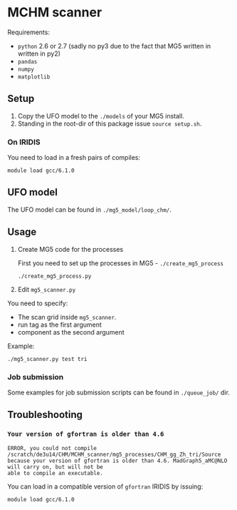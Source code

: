 # MCHM scanner

Requirements:
- `python` 2.6 or 2.7 (sadly no py3 due to the fact that MG5 written in written in py2)
- `pandas`
- `numpy`
- `matplotlib`

## Setup

1. Copy the UFO model to the `./models` of your MG5 install.
2. Standing in the root-dir of this package issue `source setup.sh`.


### On IRIDIS

You need to load in a fresh pairs of compiles: 

~~~~
module load gcc/6.1.0
~~~~

## UFO model

The UFO model can be found in `./mg5_model/loop_chm/`.

## Usage

1. Create MG5 code for the processes

    First you need to set up the processes in MG5 - `./create_mg5_process` 

    ~~~~
    ./create_mg5_process.py
    ~~~~

2. Edit `mg5_scanner.py`

You need to specify:
- The scan grid inside `mg5_scanner`.
- run tag as the first argument
- component as the second argument


Example:

~~~~
./mg5_scanner.py test tri
~~~~


### Job submission

Some examples for job submission scripts can be found in `./queue_job/` dir.


## Troubleshooting


### `Your version of gfortran is older than 4.6`

~~~~
ERROR, you could not compile /scratch/de3u14/CHM/MCHM_scanner/mg5_processes/CHM_gg_Zh_tri/Source
because your version of gfortran is older than 4.6. MadGraph5_aMC@NLO will carry on, but will not be
able to compile an executable.
~~~~

You can load in a compatible version of `gfortran` IRIDIS by issuing:

~~~~
module load gcc/6.1.0
~~~~

[MG5]: https://launchpad.net/mg5amcnlo

